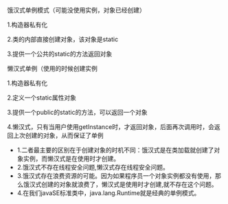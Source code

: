 饿汉式单例模式（可能没使用实例，对象已经创建）

1.构造器私有化

2.类的内部直接创建对象，该对象是static

3.提供一个公共的static的方法返回对象

懒汉式单例（使用的时候创建实例

1.构造器私有化

2.定义一个static属性对象

3.提供一个public的static的方法，可以返回一个对象

4.懒汉式，只有当用户使用getInstance时，才返回对象，后面再次调用时，会返回上次创建的对象，从而保证了单例

- 1.二者最主要的区别在于创建对象的时机不同：饿汉式是在类加载就创建了对象实例，而懒汉式是在使用时才创建。
- 2.饿汉式不存在线程安全问题,懒汉式存在线程安全问题。
- 3.饿汉式存在浪费资源的可能。因为如果程序员一个对象实例都没有使用，那么饿汉式创建的对象就浪费了，懒汉式是使用时才创建,就不存在这个问题。
- 4.在我们javaSE标准类中，java.lang.Runtime就是经典的单例模式。